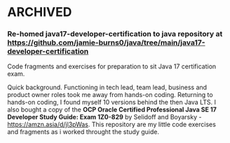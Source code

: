 # ARCHIVED

### Re-homed java17-developer-certification to java repository at https://github.com/jamie-burns0/java/tree/main/java17-developer-certification

Code fragments and exercises for preparation to sit Java 17 certification exam.

Quick background. Functioning in tech lead, team lead, business and product owner roles took me away from hands-on coding. Returning to hands-on coding, I found myself 10 versions behind the then Java LTS. I also bought a copy of the __OCP Oracle Certified Professional Java SE 17 Developer Study Guide: Exam 1Z0-829__ by Selidoff and Boyarsky - https://amzn.asia/d/jl3pWas. This repository are my little code exercises and fragments as i worked throught the study guide.
